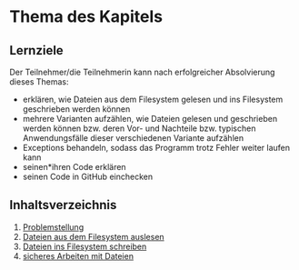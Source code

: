 # Thema des Kapitels

## Lernziele
Der Teilnehmer/die Teilnehmerin kann nach erfolgreicher Absolvierung dieses Themas:
- erklären, wie Dateien aus dem Filesystem gelesen und ins Filesystem geschrieben werden können
- mehrere Varianten aufzählen, wie Dateien gelesen und geschrieben werden können bzw. deren Vor- und Nachteile bzw. typischen Anwendungsfälle dieser verschiedenen Variante aufzählen
- Exceptions behandeln, sodass das Programm trotz Fehler weiter laufen kann 
- seinen\*ihren Code erklären
- seinen Code in GitHub einchecken

## Inhaltsverzeichnis

1. [Problemstellung](00-problemstellung.md)
1. [Dateien aus dem Filesystem auslesen](01-read-files.md)
1. [Dateien ins Filesystem schreiben](02-write-files.md)
1. [sicheres Arbeiten mit Dateien](03-secure-work-with-files.md)
